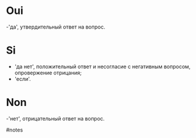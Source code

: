 # Oui

-'да', утвердительный ответ на вопрос.

# Si

- 'да нет', положительный ответ и несогласие с негативным вопросом, опровержение отрицания; 
- 'если'.

# Non

-'нет', отрицательный ответ на вопрос.

#notes

